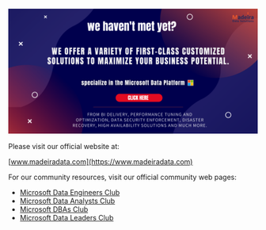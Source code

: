 [![Welcome - We are Madeira Data Solutions](banner_1024.png)](https://www.madeiradata.com)


Please visit our official website at:

[www.madeiradata.com](https://www.madeiradata.com)

For our community resources, visit our official community web pages:

- [Microsoft Data Engineers Club](https://www.madeiradata.com/engineerscommunity)
- [Microsoft Data Analysts Club](https://www.madeiradata.com/analystscommunity)
- [Microsoft DBAs Club](https://www.madeiradata.com/microsoftdbasclub)
- [Microsoft Data Leaders Club](https://www.madeiradata.com/dataleaderscommunity)

